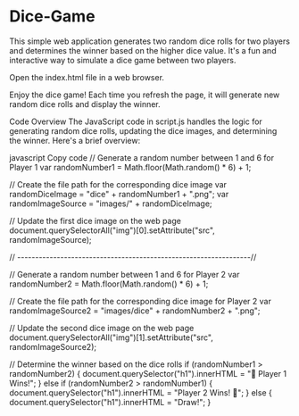 # Dice-Game
This simple web application generates two random dice rolls for two players and determines the winner based on the higher dice value. It's a fun and interactive way to simulate a dice game between two players.

Open the index.html file in a web browser.

Enjoy the dice game! Each time you refresh the page, it will generate new random dice rolls and display the winner.

Code Overview
The JavaScript code in script.js handles the logic for generating random dice rolls, updating the dice images, and determining the winner. Here's a brief overview:

javascript
Copy code
// Generate a random number between 1 and 6 for Player 1
var randomNumber1 = Math.floor(Math.random() * 6) + 1;

// Create the file path for the corresponding dice image
var randomDiceImage = "dice" + randomNumber1 + ".png";
var randomImageSource = "images/" + randomDiceImage;

// Update the first dice image on the web page
document.querySelectorAll("img")[0].setAttribute("src", randomImageSource);

// -----------------------------------------------------------------//

// Generate a random number between 1 and 6 for Player 2
var randomNumber2 = Math.floor(Math.random() * 6) + 1;

// Create the file path for the corresponding dice image for Player 2
var randomImageSource2 = "images/dice" + randomNumber2 + ".png";

// Update the second dice image on the web page
document.querySelectorAll("img")[1].setAttribute("src", randomImageSource2);

// Determine the winner based on the dice rolls
if (randomNumber1 > randomNumber2) {
  document.querySelector("h1").innerHTML = "🚩 Player 1 Wins!";
} else if (randomNumber2 > randomNumber1) {
  document.querySelector("h1").innerHTML = "Player 2 Wins! 🚩";
} else {
  document.querySelector("h1").innerHTML = "Draw!";
}
